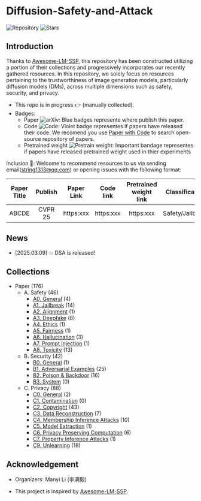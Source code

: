 # Diffusion-Safety-and-Attack 

![Repository](https://img.shields.io/badge/Advancement-DSA-red)
![Stars](https://img.shields.io/github/stars/ManyiLee/Diffusion-Safety-and-Attack)

## Introduction 
Thanks to [Awesome-LM-SSP](https://github.com/ThuCCSLab/Awesome-LM-SSP), this repository has been constructed utilizing a portion of their collections and progressively incorporates our recently gathered resources. In this repository, we solely focus on resources pertaining to the trustworthiness of image generation models, particularly diffusion models (DMs), across multiple dimensions such as safety, security, and privacy.

- This repo is in progress :point_right: (manually collected).
- Badges: 
    - Paper ![arXiv](https://img.shields.io/badge/arXiv-blue): Blue badges represente where publish this paper.
    - Code ![Code](https://img.shields.io/badge/Code-violet): Violet badge representes if papers have released their code. We recomend you use [Paper with Code](https://paperswithcode.com/) to search open-source repository of papers.
    - Pretrained weight ![Pretrain weight](https://img.shields.io/badge/Pretrain%20weight-important): Important bandage representes if papers have released pretrained weight used in thier experiments

Inclusion :email:: Welcome to recommend resources to us via sending email(string1313@qq.com) or opening issues with the following format: 

| Paper Title | Publish | Paper Link  | Code link | Pretrained weight link |Classification | Further Comments | 
| :----: | :----: | :----: | :----: | :----: | :----: | :----: |
| ABCDE | CVPR 25 | https:xxx | https:xxx  |  https:xxx | Safety/Jailbreak | Benchmark| 

## News
- [2025.03.09] :boom: DSA is released!

## Collections
- Paper (176)
    - A. Safety (46)
        - [A0. General](Safety/General.md) (4)
        - [A1. Jailbreak](Safety/JailBreak.md) (14)
        - [A2. Alignment](Safety/Alignment.md) (1)
        - [A3. Deepfake](Safety/Deepfake.md) (8)
        - [A4. Ethics](Safety/Ethics.md) (1)
        - [A5. Fairness](Safety/Fairness.md) (1)
        - [A6. Hallucination](Safety/Hallucination.md) (3)
        - [A7. Prompt Injection](Safety/Prompt_injection.md) (1)
        - [A8. Toxicity](Safety/Toxicity.md) (13)
    - B. Security (42)
        - [B0. General](Security/General.md) (1)
        - [B1. Adversarial Examples](Security/Adversarial_examples.md) (25)
        - [B2. Poison & Backdoor](Security/Poison_&_backdoor.md) (16)
        - [B3. System](Security/System.md) (0)
    - C. Privacy (88)
        - [C0. General](Privacy/General.md) (2)
        - [C1. Contamination](Privacy/Contamination.md) (0)
        - [C2. Copyright](Privacy/Copyright.md) (43)
        - [C3. Data Reconstruction](Privacy/Data_reconstruction.md) (7)
        - [C4. Membership Inference Attacks](Privacy/Membership_inference_attacks.md) (10)
        - [C5. Model Extraction](Privacy/Model_extraction.md) (1)
        - [C6. Privacy Preserving Computation](Privacy/Privacy_preserving_computation.md) (6)
        - [C7. Property Inference Attacks](Privacy/Property_inference_attacks.md) (1)
        - [C9. Unlearning](Privacy/Unlearning.md) (18)

## Acknowledgement

- Organizers: Manyi Li (李满毅)

- This project is inspired by [Awesome-LM-SSP](https://github.com/ThuCCSLab/Awesome-LM-SSP).
